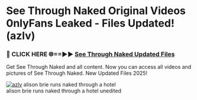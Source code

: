 # See Through Naked Original Videos 0nlyFans Leaked - Files Updated! (azlv)

<h3>🔴 CLICK HERE 🌐==►► <a href="https://tinyurl.com/yckcrads" rel="nofollow">See Through Naked Updated Files</a></h3>

Get See Through Naked and all content. Now you can access all videos and pictures of See Through Naked. New Updated Files 2025!

[![azlv](https://i.imgur.com/hpKpOFt.gif)](https://tinyurl.com/yckcrads)
alison brie runs naked through a hotel<br>
alison brie runs naked through a hotel unedited